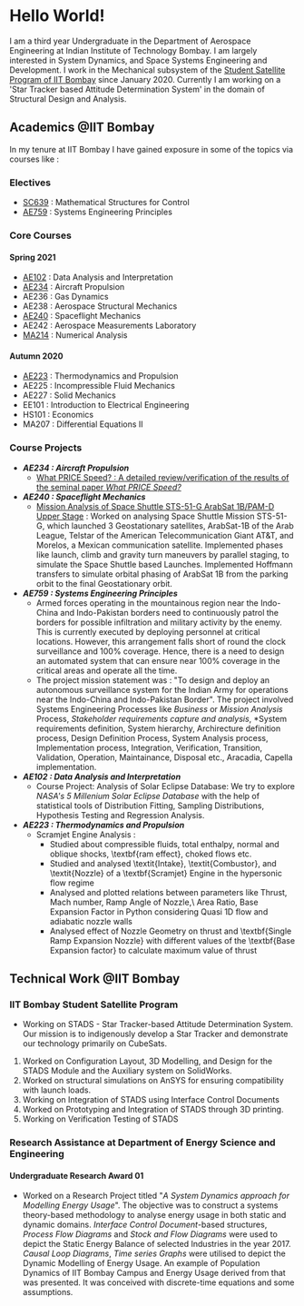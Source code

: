 # Hello World!

I am a third year Undergraduate in the Department of Aerospace Engineering at Indian Institute of Technology Bombay. I am largely interested in System Dynamics, and Space Systems Engineering and Development. I work in the Mechanical subsystem of the [Student Satellite Program of IIT Bombay](http://iitbssp.ml/) since January 2020. Currently I am working on a 'Star Tracker based Attitude Determination System' in the domain of Structural Design and Analysis. 

## Academics @IIT Bombay
In my tenure at IIT Bombay I have gained exposure in some of the topics via courses like : 

### Electives
  - [SC639](https://github.com/sohamphanseiitb/coursework-iitb/tree/main/SC639) : Mathematical Structures for Control
  - [AE759](https://github.com/sohamphanseiitb/coursework-iitb/tree/main/AE759) : Systems Engineering Principles
    
### Core Courses
#### Spring 2021
- [AE102](https://github.com/sohamphanseiitb/coursework-iitb/tree/main/AE102) : Data Analysis and Interpretation
- [AE234](https://github.com/sohamphanseiitb/coursework-iitb/tree/main/AE234) : Aircraft Propulsion
- AE236 : Gas Dynamics
- AE238 : Aerospace Structural Mechanics
- [AE240](https://github.com/sohamphanseiitb/coursework-iitb/tree/main/AE240%20Spaceflight%20Mechanics) : Spaceflight Mechanics
- AE242 : Aerospace Measurements Laboratory
- [MA214](https://github.com/sohamphanseiitb/coursework-iitb/tree/main/MA214) : Numerical Analysis

#### Autumn 2020
- [AE223](https://github.com/sohamphanseiitb/coursework-iitb/tree/main/AE223) : Thermodynamics and Propulsion
- AE225 : Incompressible Fluid Mechanics
- AE227 : Solid Mechanics
- EE101 : Introduction to Electrical Engineering
- HS101 : Economics
- MA207 : Differential Equations II


### Course Projects
* _**AE234 : Aircraft Propulsion**_
  - [What PRICE Speed? : A detailed review/verification of the results of the seminal paper _What PRICE Speed?_](https://github.com/sohamphanseiitb/coursework-iitb/tree/main/AE234_What_PRICE_Speed%3F)
* **_AE240 : Spaceflight Mechanics_**
  - [Mission Analysis of Space Shuttle STS-51-G ArabSat 1B/PAM-D Upper Stage](https://github.com/sohamphanseiitb/coursework-iitb/blob/main/AE240%20Spaceflight%20Mechanics/AE240%20Project%20Report%2019D170030.pdf) : Worked on analysing Space Shuttle Mission STS-51-G, which launched 3 Geostationary satellites, ArabSat-1B of the Arab League, Telstar of the American Telecommunication Giant AT&T, and Morelos, a Mexican communication satellite. Implemented phases like launch, climb and gravity turn maneuvers by parallel staging, to simulate the Space Shuttle based Launches. Implemented Hoffmann transfers to simulate orbital phasing of ArabSat 1B from the parking orbit to the final Geostationary orbit. 
* _**AE759 : Systems Engineering Principles**_
   - Armed forces operating in the mountainous region near the Indo-China and Indo-Pakistan borders need to continuously patrol the borders for possible infiltration and             military activity by the enemy. This is currently executed by deploying personnel at critical locations. However, this arrangement falls short of round the clock                 surveillance and 100% coverage.  Hence, there is a need to design an automated system that can ensure near 100% coverage in the critical areas and operate all the time.
    - The project mission statement was : "To design and deploy an autonomous surveillance system for the Indian Army for operations near the Indo-China and Indo-Pakistan             Border". The project involved Systems Engineering Processes like *Business* or *Mission Analysis* Process, *Stakeholder requirements capture and analysis*, *System requirements definition, System hierarchy, Archirecture definition process, Design Definition Process, System Analysis process, Implementation process, Integration, Verification, Transition, Validation, Operation, Maintainance, Disposal etc., Aracadia, Capella implementation.
* _**AE102 : Data Analysis and Interpretation**_
  - Course Project: Analysis of Solar Eclipse Database: We try to explore _NASA's 5 Millenium Solar Eclipse Database_ with the help of statistical tools of Distribution Fitting, Sampling Distributions, Hypothesis Testing and Regression Analysis.   
* **_AE223 : Thermodynamics and Propulsion_**
  - Scramjet Engine Analysis : 
    - Studied about compressible fluids, total enthalpy, normal and  oblique shocks, \textbf{ram effect}, choked flows etc.
    - Studied and analysed \textit{Intake}, \textit{Combustor}, and \textit{Nozzle} of a \textbf{Scramjet} Engine in the hypersonic flow regime
    - Analysed and plotted relations between parameters like Thrust, Mach number, Ramp Angle of Nozzle,\\ Area Ratio, Base Expansion Factor in Python considering Quasi 1D flow and adiabatic nozzle walls
    - Analysed effect of Nozzle Geometry on thrust and \textbf{Single Ramp Expansion Nozzle} with different values of the \textbf{Base Expansion factor} to calculate maximum value of thrust

## Technical Work @IIT Bombay
### IIT Bombay Student Satellite Program 
* Working on STADS - Star Tracker-based Attitude Determination System. Our mission is to indigenously develop a Star Tracker and demonstrate our technology primarily on CubeSats.
1. Worked on Configuration Layout, 3D Modelling, and Design for the STADS Module and the Auxiliary system on SolidWorks.
2. Worked on structural simulations on AnSYS for ensuring compatibility with launch loads.
3. Working on Integration of STADS using Interface Control Documents
4. Worked on Prototyping and Integration of STADS through 3D printing.
5. Working on Verification Testing of STADS

### Research Assistance at Department of Energy Science and Engineering
#### Undergraduate Research Award 01 
* Worked on a Research Project titled "*A System Dynamics approach for Modelling Energy Usage*". The objective was to construct a systems theory-based methodology to analyse energy usage in both static and dynamic domains. *Interface Control Document*-based structures, *Process Flow Diagrams* and *Stock and Flow Diagrams* were used to depict the Static Energy Balance of selected Industries in the year 2017. *Causal Loop Diagrams*, *Time series Graphs* were utilised to depict the Dynamic Modelling of Energy Usage. An example of Population Dynamics of IIT Bombay Campus and Energy Usage derived from that was presented. It was conceived with discrete-time equations and some assumptions. 
<!---
sohamphanseiitb/sohamphanseiitb is a ✨ special ✨ repository because its `README.md` (this file) appears on your GitHub profile.
You can click the Preview link to take a look at your changes.
--->
